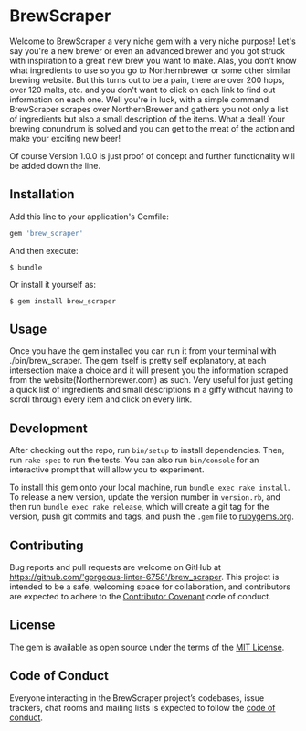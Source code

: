 # BrewScraper

Welcome to BrewScraper a very niche gem with a very niche purpose! Let's say you're a new brewer or even an advanced brewer and you got struck with inspiration to a great new brew you want to make. Alas, you don't know what ingredients to use so you go to Northernbrewer or some other similar brewing website. But this turns out to be a pain, there are over 200 hops, over 120 malts, etc. and you don't want to click on each link to find out information on each one. Well you're in luck, with a simple command BrewScraper scrapes over NorthernBrewer and gathers you not only a list of ingredients but also a small description of the items. What a deal! Your brewing conundrum is solved and you can get to the meat of the action and make your exciting new beer! 

Of course Version 1.0.0 is just proof of concept and further functionality will be added down the line.

## Installation

Add this line to your application's Gemfile:

```ruby
gem 'brew_scraper'
```

And then execute:

    $ bundle

Or install it yourself as:

    $ gem install brew_scraper

## Usage

Once you have the gem installed you can run it from your terminal with ./bin/brew_scraper. The gem itself is pretty self explanatory, at each intersection make a choice and it will present you the information scraped from the website(Northernbrewer.com) as such. Very useful for just getting a quick list of ingredients and small descriptions in a giffy without having to scroll through every item and click on every link.

## Development

After checking out the repo, run `bin/setup` to install dependencies. Then, run `rake spec` to run the tests. You can also run `bin/console` for an interactive prompt that will allow you to experiment.

To install this gem onto your local machine, run `bundle exec rake install`. To release a new version, update the version number in `version.rb`, and then run `bundle exec rake release`, which will create a git tag for the version, push git commits and tags, and push the `.gem` file to [rubygems.org](https://rubygems.org).

## Contributing

Bug reports and pull requests are welcome on GitHub at https://github.com/'gorgeous-linter-6758'/brew_scraper. This project is intended to be a safe, welcoming space for collaboration, and contributors are expected to adhere to the [Contributor Covenant](http://contributor-covenant.org) code of conduct.

## License

The gem is available as open source under the terms of the [MIT License](https://opensource.org/licenses/MIT).

## Code of Conduct

Everyone interacting in the BrewScraper project’s codebases, issue trackers, chat rooms and mailing lists is expected to follow the [code of conduct](https://github.com/'gorgeous-linter-6758'/brew_scraper/blob/master/CODE_OF_CONDUCT.md).
